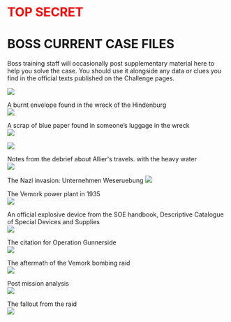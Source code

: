 # <span style="color:red">TOP SECRET</span>
# BOSS CURRENT CASE FILES

Boss training staff will occasionally post supplementary material here to help you solve the case. You should use it alongside any data or clues you find in the official texts published on the Challenge pages.

![](Top-Secret-Harry.png)

A burnt envelope found in the wreck of the Hindenburg  
![](Die-Alchemisten-envelope-3.png)

A scrap of blue paper found in someone’s luggage in the wreck  
![](Torn-blue-paper-1.png)

![](Hindenburg-2.png)

Notes from the debrief about Allier's travels. with the heavy water  
![](Alliers-adventures-1024x678.png)

The Nazi invasion: Unternehmen Weseruebung
![](1940NorwayCampaign-1024x779.jpg)

The Vemork power plant in 1935  
![](9CD3AD00-7E61-4A71-9798-4F6CDC250DA3.jpg)

An official explosive device from the SOE handbook, Descriptive Catalogue of Special Devices and Supplies  
![](hs7-49b-enlarge.jpg)

The citation for Operation Gunnerside  
![](hs2-185-enlarge.jpg)

The aftermath of the Vemork bombing raid  
![](image-5.jpeg)

Post mission analysis  
![](image-4-1024x890.png)

The fallout from the raid  
![](Screenshot-2020-05-20-at-17.37.12-1024x805.png)
